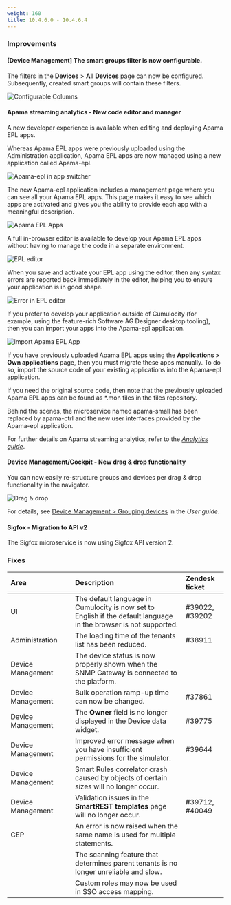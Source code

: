 ```yaml
---
weight: 160
title: 10.4.6.0 - 10.4.6.4
---
```


### Improvements

#### [Device Management] The smart groups filter is now configurable.

The filters in the **Devices** > **All Devices** page can now be configured. Subsequently, created smart groups will contain these filters.

![Configurable Columns](/images/release-notes/configurable-columns.png)  

#### Apama streaming analytics - New code editor and manager

A new developer experience is available when editing and deploying Apama EPL apps.

Whereas Apama EPL apps were previously uploaded using the Administration application, Apama EPL apps are now managed using a new application called Apama-epl.

![Apama-epl in app switcher](/images/release-notes/apama-epl-app-switcher.png)

The new Apama-epl application includes a management page where you can see all your Apama EPL apps. This page makes it easy to see which apps are activated and gives you the ability to provide each app with a meaningful description.

![Apama EPL Apps](/images/release-notes/apama-epl-apps-manager.png)

A full in-browser editor is available to develop your Apama EPL apps without having to manage the code in a separate environment.

![EPL editor](/images/release-notes/apama-epl-editor.png)

When you save and activate your EPL app using the editor, then any syntax errors are reported back immediately in the editor, helping you to ensure your application is in good shape.

![Error in EPL editor](/images/release-notes/apama-epl-editor-error.png)

If you prefer to develop your application outside of Cumulocity (for example, using the feature-rich Software AG Designer desktop tooling), then you can import your apps into the Apama-epl application.

![Import Apama EPL App](/images/release-notes/apama-epl-apps-import.png)

If you have previously uploaded Apama EPL apps using the **Applications > Own applications** page, then you must migrate these apps manually. To do so, import the source code of your existing applications into the Apama-epl application.

If you need the original source code, then note that the previously uploaded Apama EPL apps can be found as *.mon files in the files repository.

Behind the scenes, the microservice named apama-small has been replaced by apama-ctrl and the new user interfaces provided by the Apama-epl application.

For further details on Apama streaming analytics, refer to the [*Analytics guide*](https://cumulocity.com/guides/10.4.6/apama).


#### Device Management/Cockpit - New drag & drop functionality

You can now easily re-structure groups and devices per drag & drop functionality in the navigator.

![Drag & drop](/images/release-notes/cockpit-drag&drop.png)

For details, see [Device Management > Grouping devices](https://cumulocity.com/guides/10.4.6/users-guide/device-management#grouping-devices) in the *User guide*.

#### Sigfox - Migration to API v2

The Sigfox microservice is now using Sigfox API version 2.

### Fixes

<table>
<colgroup><col width="150">
</colgroup><thead>
<tr>
<th style="text-align:left">Area</th>
<th style="text-align:left">Description</th>
<th style="text-align:left">Zendesk ticket</th>
</tr>
</thead>
<tbody>
<tr>
<td style="text-align:left">UI</td>
<td style="text-align:left">The default language in Cumulocity is now set to English if the default language in the browser is not supported.</td>
<td>#39022, #39202 </td>
</tr>
<tr>
<td style="text-align:left">Administration</td>
<td style="text-align:left">The loading time of the tenants list has been reduced.</td>
<td style="text-align:left">#38911 </td>
</tr>
<tr>
<td style="text-align:left">Device Management</td>
<td style="text-align:left">The device status is now properly shown when the SNMP Gateway is connected to the platform.</td>
<td style="text-align:left"></td>
</tr>
<tr>
<td style="text-align:left">Device Management</td>
<td style="text-align:left">Bulk operation ramp-up time can now be changed.</td>
<td style="text-align:left">#37861</td>
</tr>
<tr>
<td style="text-align:left">Device Management</td>
<td style="text-align:left"> The <strong>Owner</strong> field is no longer displayed in the Device data widget.</td>
<td style="text-align:left">#39775 </td>
</tr>
<tr>
<td style="text-align:left">Device Management</td>
<td style="text-align:left"> Improved error message when you have insufficient permissions for the simulator.</td>
<td style="text-align:left">#39644 </td>
</tr>
<tr>
<td style="text-align:left">Device Management</td>
<td style="text-align:left"> Smart Rules correlator crash caused by objects of certain sizes will no longer occur.</td>
<td style="text-align:left"></td>
</tr>
<tr>
<td style="text-align:left">Device Management</td>
<td style="text-align:left"> Validation issues in the <strong>SmartREST templates</strong> page will no longer occur. </td>
<td style="text-align:left">#39712, #40049</td>
</tr>
<tr>
<td style="text-align:left">CEP</td>
<td style="text-align:left"> An error is now raised when the same name is used for multiple statements.</td>
<td style="text-align:left"></td>
</tr>
<tr>
<td style="text-align:left"></td>
<td style="text-align:left"> The scanning feature that determines parent tenants is no longer unreliable and slow.</td>
<td style="text-align:left"></td>
</tr>
<tr>
<td style="text-align:left"></td>
<td style="text-align:left">Custom roles may now be used in SSO access mapping.</td>
<td style="text-align:left"></td>
</tr>
</tbody>
</table>
